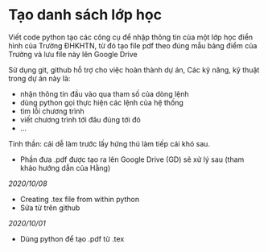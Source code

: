 # Tạo danh sách lớp học

Viết code python tạo các công cụ để nhập thông tin của một lớp học điển hình của Trường ĐHKHTN, từ đó tạo file pdf theo đúng mẫu bảng điểm của Trường và lưu file này lên Google Drive

Sử dụng git, github hỗ trợ cho việc hoàn thành dự án,
Các kỹ năng, kỹ thuật trong dự án này là:
* nhận  thông tin đầu vào qua tham số của dòng lệnh
* dùng python gọi thực hiện các lệnh của hệ thống
* tìm lỗi chương trình
* viết chương trình tới đâu đúng tới đó
* ...

Tinh thần: cái dễ làm trước lấy hứng thú làm tiếp cái khó sau.

- Phần đưa .pdf được tạo ra lên Google Drive (GD) sẽ xử lý sau (tham khảo hướng dẫn của Hằng)

*2020/10/08*
- Creating .tex file from within python 
- Sửa từ trên github

*2020/10/01*
- Dùng python để tạo .pdf từ .tex 
